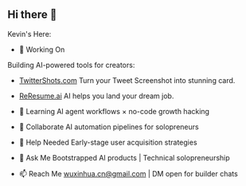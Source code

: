 ## Hi there 👋

Kevin's Here:

- 🔭 Working On

Building AI-powered tools for creators:

- [TwitterShots.com](TwitterShots.com) Turn your Tweet Screenshot into stunning card.
- [ReResume.ai](ReResume.ai) AI helps you land your dream job.

- 🌱 Learning
AI agent workflows × no-code growth hacking

- 👯 Collaborate
AI automation pipelines for solopreneurs

- 🤔 Help Needed
Early-stage user acquisition strategies

- 💬 Ask Me
Bootstrapped AI products | Technical solopreneurship

- 📫 Reach Me
[wuxinhua.cn@gmail.com](mailto:wuxinhua.cn@gmail.com) | DM open for builder chats
